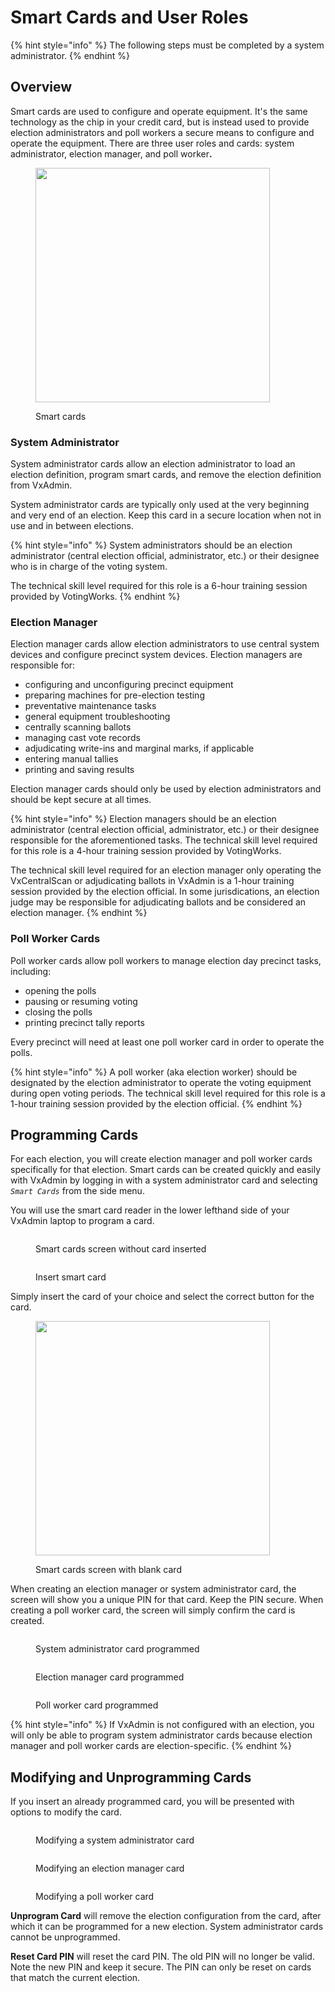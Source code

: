 # Smart Cards and User Roles

{% hint style="info" %}
The following steps must be completed by a system administrator.
{% endhint %}

## Overview

Smart cards are used to configure and operate equipment. It's the same technology as the chip in your credit card, but is instead used to provide election administrators and poll workers a secure means to configure and operate the equipment. There are three user roles and cards: system administrator, election manager, and poll worke&#x72;**.**

<figure><img src="../.gitbook/assets/image (678).png" alt="" width="375"><figcaption><p>Smart cards</p></figcaption></figure>

### System Administrator

System administrator cards allow an election administrator to load an election definition, program smart cards, and remove the election definition from VxAdmin.

System administrator cards are typically only used at the very beginning and very end of an election. Keep this card in a secure location when not in use and in between elections.

{% hint style="info" %}
System administrators should be an election administrator (central election official, administrator, etc.) or their designee who is in charge of the voting system.

The technical skill level required for this role is a 6-hour training session provided by VotingWorks.
{% endhint %}

### Election Manager&#x20;

Election manager cards allow election administrators to use central system devices and configure precinct system devices. Election managers are responsible for:

* configuring and unconfiguring precinct equipment
* preparing machines for pre-election testing
* preventative maintenance tasks
* general equipment troubleshooting
* centrally scanning ballots
* managing cast vote records
* adjudicating write-ins and marginal marks, if applicable
* entering manual tallies
* printing and saving results

Election manager cards should only be used by election administrators and should be kept secure at all times.

{% hint style="info" %}
Election managers should be an election administrator (central election official, administrator, etc.) or their designee responsible for the aforementioned tasks.  The technical skill level required for this role is a 4-hour training session provided by VotingWorks.

The technical skill level required for an election manager only operating the VxCentralScan or adjudicating ballots in VxAdmin is a 1-hour training session provided by the election official. In some jurisdications, an election judge may be responsible for adjudicating ballots and be considered an election manager.
{% endhint %}

### Poll Worker Cards

Poll worker cards allow poll workers to manage election day precinct tasks, including:

* opening the polls
* pausing or resuming voting
* closing the polls
* printing precinct tally reports

Every precinct will need at least one poll worker card in order to operate the polls.

{% hint style="info" %}
A poll worker (aka election worker) should be designated by the election administrator to operate the voting equipment during open voting periods.  The technical skill level required for this role is a 1-hour training session provided by the election official.
{% endhint %}

## Programming Cards

For each election, you will create election manager and poll worker cards specifically for that election. Smart cards can be created quickly and easily with VxAdmin by logging in with a system administrator card and selecting _`Smart Cards`_ from the side menu.

You will use the smart card reader in the lower lefthand side of your VxAdmin laptop to program a card.&#x20;

<div><figure><img src="../.gitbook/assets/smart-cards-screen-emph.png" alt=""><figcaption><p>Smart cards screen without card inserted</p></figcaption></figure> <figure><img src="../.gitbook/assets/smartcard laptop.png" alt=""><figcaption><p>Insert smart card</p></figcaption></figure></div>

Simply insert the card of your choice and select the correct button for the card.

<figure><img src="../.gitbook/assets/smart-cards-blank.png" alt="" width="375"><figcaption><p>Smart cards screen with blank card</p></figcaption></figure>

When creating an election manager or system administrator card, the screen will show you a unique PIN for that card. Keep the PIN secure. When creating a poll worker card, the screen will simply confirm the card is created.

<div><figure><img src="../.gitbook/assets/smart-cards-sa-programmed (1).png" alt=""><figcaption><p>System administrator card programmed</p></figcaption></figure> <figure><img src="../.gitbook/assets/smart-cards-em-programmed (1).png" alt=""><figcaption><p>Election manager card programmed</p></figcaption></figure> <figure><img src="../.gitbook/assets/smart-cards-pw-programmed (1).png" alt=""><figcaption><p>Poll worker card programmed</p></figcaption></figure></div>

{% hint style="info" %}
If VxAdmin is not configured with an election, you will only be able to program system administrator cards because election manager and poll worker cards are election-specific.
{% endhint %}

## Modifying and Unprogramming Cards

If you insert an already programmed card, you will be presented with options to modify the card.

<div><figure><img src="../.gitbook/assets/smart-cards-sa-existing.png" alt=""><figcaption><p>Modifying a system administrator card</p></figcaption></figure> <figure><img src="../.gitbook/assets/smart-cards-em-existing.png" alt=""><figcaption><p>Modifying an election manager card</p></figcaption></figure> <figure><img src="../.gitbook/assets/smart-cards-pw-existing.png" alt=""><figcaption><p>Modifying a poll worker card</p></figcaption></figure></div>

**Unprogram Card** will remove the election configuration from the card, after which it can be programmed for a new election. System administrator cards cannot be unprogrammed.

**Reset Card PIN** will reset the card PIN. The old PIN will no longer be valid. Note the new PIN and keep it secure. The PIN can only be reset on cards that match the current election.
